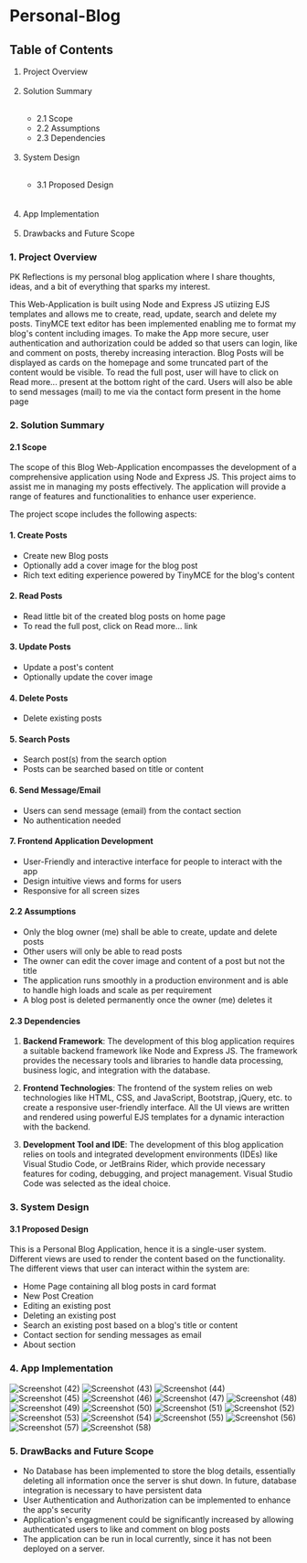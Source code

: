 # Personal-Blog

## Table of Contents
<ol>
<li>Project Overview</li>
<br/>
<li>Solution Summary</li>
<br/>
<ul>
  <li>2.1 Scope</li>
  <li>2.2 Assumptions</li>
  <li>2.3 Dependencies</li>
</ul>
<br/>
<li>System Design</li>
<br/>
<ul>
<li>3.1 Proposed Design</li>
</ul>
<br/>
</ul>
<br/>
<li>App Implementation</li>
<br/>
<li>Drawbacks and Future Scope</li>
</ol>

### 1. Project Overview
PK Reflections is my personal blog application where I share thoughts, ideas, and a bit of everything that sparks my interest.

This Web-Application is built using Node and Express JS utiizing EJS templates and allows me to create, read, update, search and delete my posts. TinyMCE text editor has been implemented enabling me to format my blog's content including images. To make the App more secure, user authentication and authorization could be added so that users can login, like and comment on posts, thereby increasing interaction. Blog Posts will be displayed as cards on the homepage and some truncated part of the content would be visible. To read the full post, user will have to click on Read more... present at the bottom right of the card. Users will also be able to send messages (mail) to me via the contact form present in the home page

### 2. Solution Summary

#### 2.1 Scope
The scope of this Blog Web-Application encompasses the development of a comprehensive application using Node and Express JS. This project aims to assist me in managing my posts effectively. The application will provide a range of features and functionalities to enhance user experience.

The project scope includes the following aspects:

#### 1. Create Posts
* Create new Blog posts
* Optionally add a cover image for the blog post
* Rich text editing experience powered by TinyMCE for the blog's content

#### 2. Read Posts
* Read little bit of the created blog posts on home page
* To read the full post, click on Read more... link

#### 3. Update Posts
* Update a post's content
* Optionally update the cover image

#### 4. Delete Posts
* Delete existing posts

#### 5. Search Posts
* Search post(s) from the search option
* Posts can be searched based on title or content

#### 6. Send Message/Email
* Users can send message (email) from the contact section
* No authentication needed

#### 7. Frontend Application Development
* User-Friendly and interactive interface for people to interact with the app
* Design intuitive views and forms for users
* Responsive for all screen sizes

#### 2.2 Assumptions
* Only the blog owner (me) shall be able to create, update and delete posts
* Other users will only be able to read posts
* The owner can edit the cover image and content of a post but not the title
* The application runs smoothly in a production environment and is able to handle high loads and scale as per requirement
* A blog post is deleted permanently once the owner (me) deletes it

#### 2.3 Dependencies

1. **Backend Framework**: The development of this blog application requires a suitable backend framework like Node and Express JS. The framework provides the necessary tools and libraries to handle data processing, business logic, and integration with the database.

2. **Frontend Technologies**: The frontend of the system relies on web technologies like HTML, CSS, and JavaScript, Bootstrap, jQuery, etc. to create a responsive user-friendly interface. All the UI views are written and rendered using powerful EJS templates for a dynamic interaction with the backend.

3. **Development Tool and IDE**: The development of this blog application relies on tools and integrated development environments (IDEs) like Visual Studio Code, or JetBrains Rider, which provide necessary features for coding, debugging, and project management. Visual Studio Code was selected as the ideal choice.

### 3. System Design

#### 3.1 Proposed Design

This is a Personal Blog Application, hence it is a single-user system. Different views are used to render the content based on the functionality. The different views that user can interact within the system are:

* Home Page containing all blog posts in card format
* New Post Creation
* Editing an existing post
* Deleting an existing post
* Search an existing post based on a blog's title or content
* Contact section for sending messages as email
* About section 

### 4. App Implementation
![Screenshot (42)](https://github.com/user-attachments/assets/84ba3eb8-46de-41a1-a6a5-ec93a1e2dd6d)
![Screenshot (43)](https://github.com/user-attachments/assets/c4a48a81-30d5-4caa-9996-32ff43d63eb9)
![Screenshot (44)](https://github.com/user-attachments/assets/f6d381c1-8032-41dc-9b44-6798f8842b4a)
![Screenshot (45)](https://github.com/user-attachments/assets/2de0fb25-638d-4c29-b40d-e28cca61876b)
![Screenshot (46)](https://github.com/user-attachments/assets/b133f245-64fa-432a-8d7a-bd7db27f7f80)
![Screenshot (47)](https://github.com/user-attachments/assets/125892a9-a83a-45a1-8f1a-5c7631162d68)
![Screenshot (48)](https://github.com/user-attachments/assets/56c7bd81-b1e1-428e-9322-7ac7032abe21)
![Screenshot (49)](https://github.com/user-attachments/assets/01a0d080-feaf-46fd-b544-0e6b18562df4)
![Screenshot (50)](https://github.com/user-attachments/assets/57756f5e-93af-4aeb-aaab-272c52e47a34)
![Screenshot (51)](https://github.com/user-attachments/assets/15d900ce-bb62-46b2-829b-814dcca8f638)
![Screenshot (52)](https://github.com/user-attachments/assets/3afda147-1d53-411c-a604-0c4a76afa409)
![Screenshot (53)](https://github.com/user-attachments/assets/5a586113-2b3d-4e91-ab56-714a0ffee3bf)
![Screenshot (54)](https://github.com/user-attachments/assets/71f98972-bb92-438a-9f08-0563e22f629c)
![Screenshot (55)](https://github.com/user-attachments/assets/93e540c9-b11d-49ab-a97c-3a4a17ecd0ed)
![Screenshot (56)](https://github.com/user-attachments/assets/be45c6b0-8993-4479-9b61-fd0f6a076546)
![Screenshot (57)](https://github.com/user-attachments/assets/534f7e76-d622-4486-b03a-8139de1bdc50)
![Screenshot (58)](https://github.com/user-attachments/assets/5d214445-1e59-4da0-83a8-35bcd71ab4da)

### 5. DrawBacks and Future Scope

* No Database has been implemented to store the blog details, essentially deleting all information once the server is shut down. In future, database integration is necessary to have persistent data
* User Authentication and Authorization can be implemented to enhance the app's security
* Application's engagmenent could be significantly increased by allowing authenticated users to like and comment on blog posts
* The application can be run in local currently, since it has not been deployed on a server.